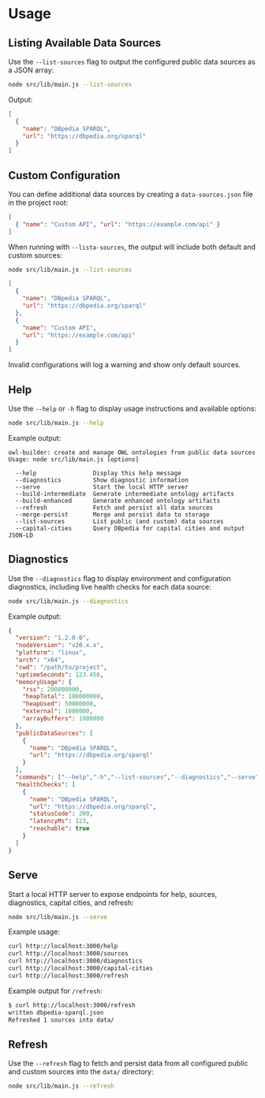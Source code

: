 # Usage

## Listing Available Data Sources

Use the `--list-sources` flag to output the configured public data sources as a JSON array:

```bash
node src/lib/main.js --list-sources
```

Output:

```json
[
  {
    "name": "DBpedia SPARQL",
    "url": "https://dbpedia.org/sparql"
  }
]
```

## Custom Configuration

You can define additional data sources by creating a `data-sources.json` file in the project root:

```json
[
  { "name": "Custom API", "url": "https://example.com/api" }
]
```

When running with `--lista-sources`, the output will include both default and custom sources:

```bash
node src/lib/main.js --list-sources
```

```json
[
  {
    "name": "DBpedia SPARQL",
    "url": "https://dbpedia.org/sparql"
  },
  {
    "name": "Custom API",
    "url": "https://example.com/api"
  }
]
```

Invalid configurations will log a warning and show only default sources.

## Help

Use the `--help` or `-h` flag to display usage instructions and available options:

```bash
node src/lib/main.js --help
```

Example output:

```text
owl-builder: create and manage OWL ontologies from public data sources
Usage: node src/lib/main.js [options]

  --help                Display this help message
  --diagnostics         Show diagnostic information
  --serve               Start the local HTTP server
  --build-intermediate  Generate intermediate ontology artifacts
  --build-enhanced      Generate enhanced ontology artifacts
  --refresh             Fetch and persist all data sources
  --merge-persist       Merge and persist data to storage
  --list-sources        List public (and custom) data sources
  --capital-cities      Query DBpedia for capital cities and output JSON-LD
```

## Diagnostics

Use the `--diagnostics` flag to display environment and configuration diagnostics, including live health checks for each data source:

```bash
node src/lib/main.js --diagnostics
```

Example output:

```json
{
  "version": "1.2.0-0",
  "nodeVersion": "v20.x.x",
  "platform": "linux",
  "arch": "x64",
  "cwd": "/path/to/project",
  "uptimeSeconds": 123.456,
  "memoryUsage": {
    "rss": 200000000,
    "heapTotal": 100000000,
    "heapUsed": 50000000,
    "external": 1000000,
    "arrayBuffers": 1000000
  },
  "publicDataSources": [
    {
      "name": "DBpedia SPARQL",
      "url": "https://dbpedia.org/sparql"
    }
  ],
  "commands": ["--help","-h","--list-sources","--diagnostics","--serve","--build-intermediate","--build-enhanced","--refresh","--merge-persist","--capital-cities"],
  "healthChecks": [
    {
      "name": "DBpedia SPARQL",
      "url": "https://dbpedia.org/sparql",
      "statusCode": 200,
      "latencyMs": 123,
      "reachable": true
    }
  ]
}
```

## Serve

Start a local HTTP server to expose endpoints for help, sources, diagnostics, capital cities, and refresh:

```bash
node src/lib/main.js --serve
```

Example usage:

```bash
curl http://localhost:3000/help
curl http://localhost:3000/sources
curl http://localhost:3000/diagnostics
curl http://localhost:3000/capital-cities
curl http://localhost:3000/refresh
```

Example output for `/refresh`:

```bash
$ curl http://localhost:3000/refresh
written dbpedia-sparql.json
Refreshed 1 sources into data/
```

## Refresh

Use the `--refresh` flag to fetch and persist data from all configured public and custom sources into the `data/` directory:

```bash
node src/lib/main.js --refresh
```